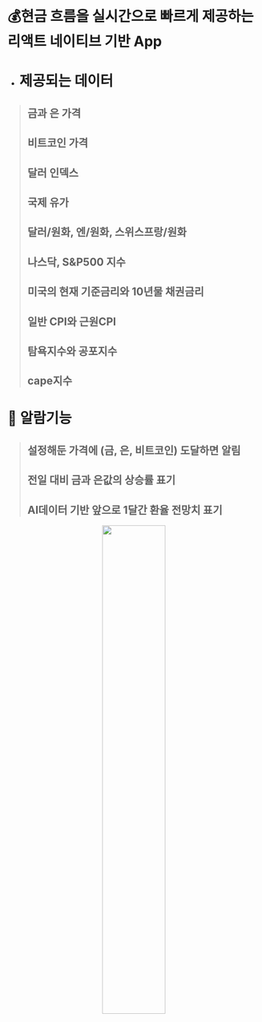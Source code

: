 # 💰현금 흐름을 실시간으로 빠르게 제공하는 리액트 네이티브 기반 App
- # 제공되는 데이터
> ## 금과 은 가격  
> ## 비트코인 가격  
> ## 달러 인덱스  
> ## 국제 유가  
> ## 달러/원화, 엔/원화, 스위스프랑/원화
> ## 나스닥, S&P500 지수
> ## 미국의 현재 기준금리와 10년물 채권금리 
> ## 일반 CPI와 근원CPI
> ## 탐욕지수와 공포지수
> ## cape지수

# 🔔 알람기능 
> ## 설정해둔 가격에 (금, 은, 비트코인) 도달하면 알림
> ## 전일 대비 금과 은값의 상승률 표기
> ## AI데이터 기반 앞으로 1달간 환율 전망치 표기

<p align="center">
<img src="https://github.com/user-attachments/assets/553f34e6-bbf6-41c7-87de-bb8c05c57e7f" width="50%" height="50%">
</p>
